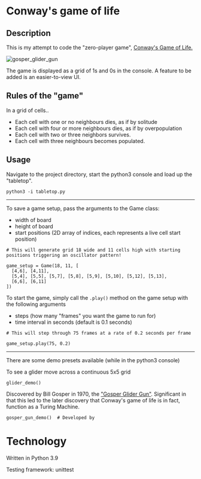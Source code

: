 # Conway's game of life

## Description

This is my attempt to code the "zero-player game", [Conway's Game of Life.](https://en.wikipedia.org/wiki/Conway%27s_Game_of_Life)

![gosper_glider_gun](https://conwaylife.com/w/images/b/b6/Gosperglidergun.gif)

The game is displayed as a grid of 1s and 0s in the console. A feature to be added is an easier-to-view UI.

## Rules of the "game"
In a grid of cells..

- Each cell with one or no neighbours dies, as if by solitude
- Each cell with four or more neighbours dies, as if by overpopulation
- Each cell with two or three neighbors survives.
- Each cell with three neighbours becomes populated.

## Usage

Navigate to the project directory, start the python3 console and load up the "tabletop".

```
python3 -i tabletop.py
```

---

To save a game setup, pass the arguments to the Game class:

 - width of board 
 - height of board
 - start positions (2D array of indices, each represents a live cell start position)

``` 
# This will generate grid 18 wide and 11 cells high with starting positions triggering an oscillator pattern!

game_setup = Game(18, 11, [
  [4,6], [4,11], 
  [5,4], [5,5], [5,7], [5,8], [5,9], [5,10], [5,12], [5,13],
  [6,6], [6,11]
]) 
```

To start the game, simply call the `.play()` method on the game setup with the following arguments

- steps (how many "frames" you want the game to run for)
- time interval in seconds (default is 0.1 seconds)

```
# This will step through 75 frames at a rate of 0.2 seconds per frame

game_setup.play(75, 0.2) 
```
---

There are some demo presets available (while in the python3 console)

To see a glider move across a continuous 5x5 grid

```
glider_demo()
```

Discovered by Bill Gosper in 1970, the ["Gosper Glider Gun"](https://en.wikipedia.org/wiki/Gun_(cellular_automaton)#:~:text=Bill%20Gosper%20discovered%20the%20first,other%20rules%20had%20smaller%20guns.). Significant in that this led to the later discovery that Conway's game of life is in fact, function as a Turing Machine.
```
gosper_gun_demo()  # Developed by 
```


# Technology

Written in Python 3.9

Testing framework: unittest
